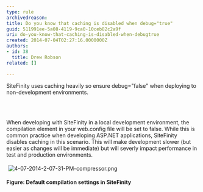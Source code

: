 ```yaml
---
type: rule
archivedreason: 
title: Do you know that caching is disabled when debug="true"
guid: 511991ee-5a08-4119-9ca0-10ceb82c2a9f
uri: do-you-know-that-caching-is-disabled-when-debugtrue
created: 2014-07-04T02:27:16.0000000Z
authors:
- id: 38
  title: Drew Robson
related: []

---
```



​SiteFinity uses caching heavily so ensure debug=&quot;false&quot; when deploying to non-development environments.
<br><excerpt class='endintro'></excerpt><br>
<p>​</p><p>When developing with SiteFinity in a local development environment, the compilation element in your web.config file will be set to false. While this is common practice when developing ASP.NET applications, SiteFinity disables caching in this scenario. This will make development slower (but easier as changes will be immediate) but will severly impact performance in test and production environments.</p><p><img src="/WebSites/RulesToBetterSitefinity/PublishingImages/Pages/Do-you-know-that-caching-is-disabled-when-debug=true/4-07-2014-2-07-31-PM-compressor.png" alt="4-07-2014-2-07-31-PM-compressor.png" style="margin&#58;5px;" /><br></p><p><strong>Figure&#58; Default compilation settings in SiteFinity</strong></p>


